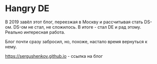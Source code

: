 # Hangry DE

В 2019 завёл этот блог, переезжая в Москву и рассчитывая стать DS-ом. DS-ом не стал, не сложилось. В итоге - стал DE и рад этому. Реально интересная работа.

Блог почти сразу забросил, но, похоже, настало время вернуться к нему. 

<https://sergushenkov.github.io> - cсылка на блог
